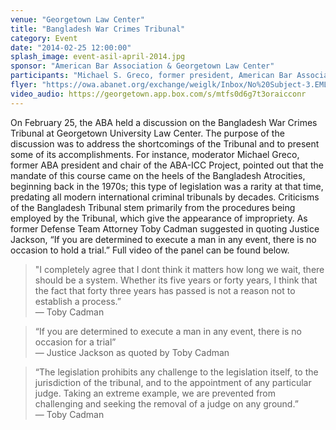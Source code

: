```yaml
---
venue: "Georgetown Law Center"
title: "Bangladesh War Crimes Tribunal"
category: Event
date: "2014-02-25 12:00:00"
splash_image: event-asil-april-2014.jpg
sponsor: "American Bar Association & Georgetown Law Center"
participants: "Michael S. Greco, former president, American Bar Association; Toby Cadman, International Barrister, Former Defense Team, Bangladesh War Crimes Tribunal; Ambassador Stephen Rapp, U.S. Ambassador-at-Large, Office of Global Criminal Justice"
flyer: "https://owa.abanet.org/exchange/weiglk/Inbox/No%20Subject-3.EML/Bangladesh%20Tribunal%20Event%20Flyer.pdf/C58EA28C-18C0-4a97-9AF2-036E93DDAFB3/Bangladesh%20Tribunal%20Event%20Flyer.pdf?attach=1 "
video_audio: https://georgetown.app.box.com/s/mtfs0d6g7t3oraicconr 
---
```

On February 25, the ABA held a discussion on the Bangladesh War Crimes Tribunal at Georgetown University Law Center. The purpose of the discussion was to address the shortcomings of the Tribunal and to present some of its accomplishments. For instance, moderator Michael Greco, former ABA president and chair of the ABA-ICC Project, pointed out that the mandate of this course came on the heels of the Bangladesh Atrocities, beginning back in the 1970s; this type of legislation was a rarity at that time, predating all modern international criminal tribunals by decades. Criticisms of the Bangladesh Tribunal stem primarily from the procedures being employed by the Tribunal, which give the appearance of impropriety. As former Defense Team Attorney Toby Cadman suggested in quoting Justice Jackson, “If you are determined to execute a man in any event, there is no occasion to hold a trial.” Full video of the panel can be found below.

> "I completely agree that I dont think it matters how long we wait, there should be a system. Whether its five years or forty years, I think that the fact that forty three years has passed is not a reason not to establish a process.”  
— Toby Cadman                                                                                                                                                                                 

> “If you are determined to execute a man in any event, there is no occasion for a trial”  
— Justice Jackson as quoted by Toby Cadman                                                                                                                                                              

> “The legislation prohibits any challenge to the legislation itself, to the jurisdiction of the tribunal, and to the appointment of any particular judge. Taking an extreme example, we are prevented from challenging and seeking the removal of a judge on any ground.”  
— Toby Cadman     